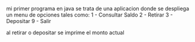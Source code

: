 mi primer programa en java
se trata de una aplicacion donde se despliega un menu de opciones tales como:
1 - Consultar Saldo
2 - Retirar
3 - Depositar
9 - Salir

al retirar o depositar se imprime el monto actual
